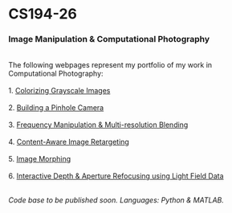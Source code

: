 # CS194-26
<h3>
Image Manipulation &amp; Computational Photography
</h3>
<br>
The following webpages represent my portfolio of my work in Computational Photography:
<br><br>
1. <a href="https://inst.eecs.berkeley.edu/~cs194-26/fa15/upload/files/proj1/cs194-de/">Colorizing Grayscale Images</a><br><br>
2. <a href="https://inst.eecs.berkeley.edu/~cs194-26/fa15/upload/files/proj2/cs194-de/">Building a Pinhole Camera</a><br><br>
3. <a href="https://inst.eecs.berkeley.edu/~cs194-26/fa15/upload/files/proj3/cs194-de/">Frequency Manipulation & Multi-resolution Blending</a><br><br>
4. <a href="https://inst.eecs.berkeley.edu/~cs194-26/fa15/upload/files/proj4/cs194-de/">Content-Aware Image Retargeting</a><br><br>
5. <a href="https://inst.eecs.berkeley.edu/~cs194-26/fa15/upload/files/proj5/cs194-de/">Image Morphing</a><br><br>
6. <a href="https://inst.eecs.berkeley.edu/~cs194-26/fa15/upload/files/proj6/cs194-de/">Interactive Depth & Aperture Refocusing using Light Field Data</a><br><br>

<i>Code base to be published soon. Languages: Python & MATLAB.</i>
